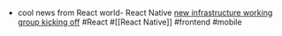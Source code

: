 - cool news from React world- React Native [new infrastructure working group kicking off](https://github.com/reactwg/react-native-new-architecture) #React #[[React Native]] #frontend #mobile
